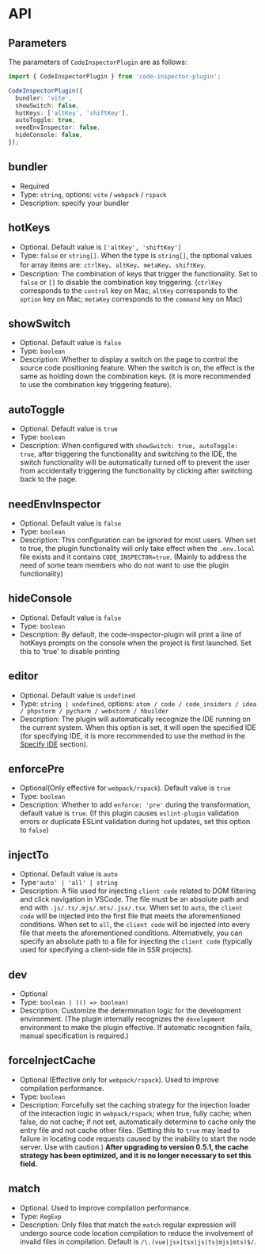 # API

## Parameters

The parameters of `CodeInspectorPlugin` are as follows:

```typescript
import { CodeInspectorPlugin } from 'code-inspector-plugin';

CodeInspectorPlugin({
  bundler: 'vite',
  showSwitch: false,
  hotKeys: ['altKey', 'shiftKey'],
  autoToggle: true,
  needEnvInspector: false,
  hideConsole: false,
});
```

## bundler

- Required
- Type: `string`, options: `vite` / `webpack` / `rspack`
- Description: specify your bundler

## hotKeys

- Optional. Default value is `['altKey', 'shiftKey']`
- Type: `false` or `string[]`. When the type is `string[]`, the optional values for array items are: `ctrlKey`、`altKey`、`metaKey`、`shiftKey`.
- Description: The combination of keys that trigger the functionality. Set to `false` or `[]` to disable the combination key triggering. (`ctrlKey` corresponds to the `control` key on Mac; `altKey` corresponds to the `option` key on Mac; `metaKey` corresponds to the `command` key on Mac)

## showSwitch

- Optional. Default value is `false`
- Type: `boolean`
- Description: Whether to display a switch on the page to control the source code positioning feature. When the switch is on, the effect is the same as holding down the combination keys. (it is more recommended to use the combination key triggering feature).

## autoToggle

- Optional. Default value is `true`
- Type: `boolean`
- Description: When configured with `showSwitch: true, autoToggle: true`, after triggering the functionality and switching to the IDE, the switch functionality will be automatically turned off to prevent the user from accidentally triggering the functionality by clicking after switching back to the page.

## needEnvInspector

- Optional. Default value is `false`
- Type: `boolean`
- Description: This configuration can be ignored for most users. When set to true, the plugin functionality will only take effect when the `.env.local` file exists and it contains `CODE_INSPECTOR=true`. (Mainly to address the need of some team members who do not want to use the plugin functionality)

## hideConsole

- Optional. Default value is `false`
- Type: `boolean`
- Description: By default, the code-inspector-plugin will print a line of hotKeys prompts on the console when the project is first launched. Set this to 'true' to disable printing

## editor

- Optional. Default value is `undefined`
- Type: `string | undefined`, options: `atom / code / code_insiders / idea / phpstorm / pycharm / webstorm / hbuilder`
- Description: The plugin will automatically recognize the IDE running on the current system. When this option is set, it will open the specified IDE (for specifying IDE, it is more recommended to use the method in the [Specify IDE](/guide/ide) section).

## enforcePre <Badge type="tip" text="0.4.0+" vertical="middle" />

- Optional(Only effective for `webpack/rspack`). Default value is `true`
- Type: `boolean`
- Description: Whether to add `enforce: 'pre'` during the transformation, default value is `true`. (If this plugin causes `eslint-plugin` validation errors or duplicate ESLint validation during hot updates, set this option to `false`)

## injectTo <Badge type="tip" text="0.5.0+" vertical="middle" />

- Optional. Default value is `auto`
- Type`'auto' | 'all' | string`
- Description: A file used for injecting `client code` related to DOM filtering and click navigation in VSCode. The file must be an absolute path and end with `.js/.ts/.mjs/.mts/.jsx/.tsx`. When set to `auto`, the `client code` will be injected into the first file that meets the aforementioned conditions. When set to `all`, the `client code` will be injected into every file that meets the aforementioned conditions. Alternatively, you can specify an absolute path to a file for injecting the `client code` (typically used for specifying a client-side file in SSR projects).

## dev <Badge type="tip" text="0.5.0+" vertical="middle" />

- Optional
- Type: `boolean | (() => boolean)`
- Description: Customize the determination logic for the development environment. (The plugin internally recognizes the `development` environment to make the plugin effective. If automatic recognition fails, manual specification is required.)

## forceInjectCache <Badge type="danger" text="deprecated" vertical="middle" />

- Optional (Effective only for `webpack/rspack`). Used to improve compilation performance.
- Type: `boolean`
- Description: Forcefully set the caching strategy for the injection loader of the interaction logic in `webpack/rspack`; when true, fully cache; when false, do not cache; if not set, automatically determine to cache only the entry file and not cache other files. (Setting this to `true` may lead to failure in locating code requests caused by the inability to start the node server. Use with caution.) <b>After upgrading to version 0.5.1, the cache strategy has been optimized, and it is no longer necessary to set this field.</b>

## match <Badge type="tip" text="0.5.0+" vertical="middle" />

- Optional. Used to improve compilation performance.
- Type: `RegExp`
- Description: Only files that match the `match` regular expression will undergo source code location compilation to reduce the involvement of invalid files in compilation. Default is `/\.(vue|jsx|tsx|js|ts|mjs|mts)$/`.

